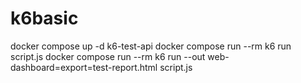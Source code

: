 # k6basic
docker compose up -d k6-test-api
docker compose run --rm k6 run script.js
docker compose run --rm k6 run --out web-dashboard=export=test-report.html script.js